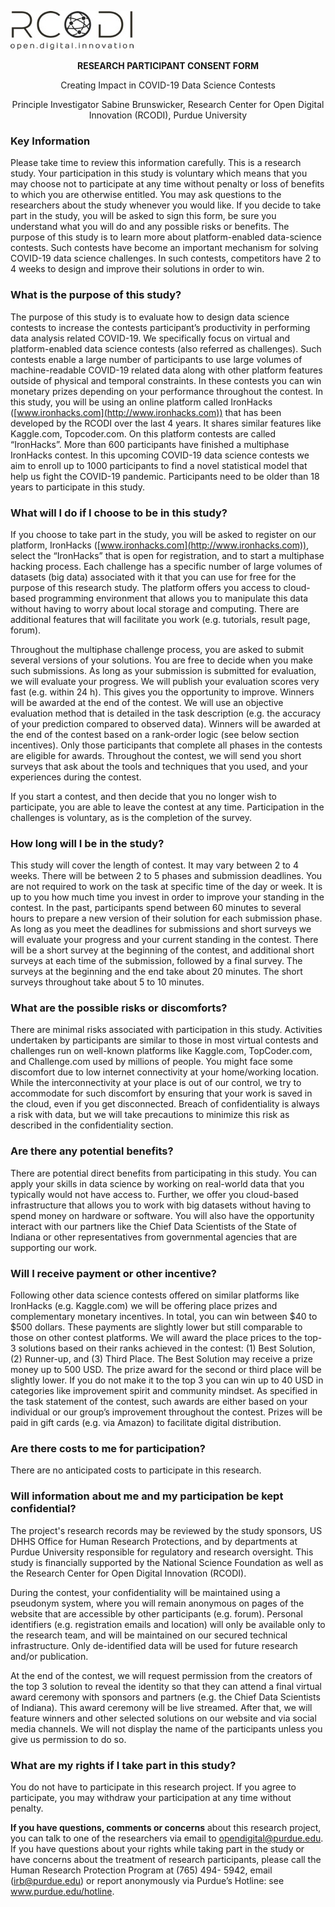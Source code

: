 ![img](https://raw.githubusercontent.com/ironhacks/COVID19-info-material/master/clip_image002.jpg)

 

<p align="center">
  <b>RESEARCH PARTICIPANT CONSENT FORM</b><br></p>
  <p align="center">Creating Impact in COVID-19 Data Science Contests</p> 
   <p align="center">Principle Investigator Sabine Brunswicker, Research Center for Open Digital Innovation (RCODI),	
  Purdue University</p>





### Key Information

Please take time to review this information carefully. This is a research study. Your participation in this study is voluntary which means that you may choose not to participate at any time without penalty or loss of benefits to which you are otherwise entitled. You may ask questions to the researchers about the study whenever you would like. If you decide to take part in the study, you will be asked to sign this form, be sure you understand what you will do and any possible risks or benefits. The purpose of this study is to learn more about platform-enabled data-science contests. Such contests have become an important mechanism for solving COVID-19 data science challenges. In such contests, competitors have 2 to 4 weeks to design and improve their solutions in order to win. 

### What is the purpose of this study?

The purpose of this study is to evaluate how to design data science contests to increase the contests participant’s productivity in performing data analysis related COVID-19. We specifically focus on virtual and platform-enabled data science contests (also referred as challenges). Such contests enable a large number of participants to use large volumes of machine-readable COVID-19 related data along with other platform features outside of physical and temporal constraints. In these contests you can win monetary prizes depending on your performance throughout the contest. In this study, you will be using an online platform called IronHacks ([www.ironhacks.com](http://www.ironhacks.com)) that has been developed by the RCODI over the last 4 years. It shares similar features like Kaggle.com, Topcoder.com. On this platform contests are called “IronHacks”. More than 600 participants have finished a multiphase IronHacks contest. In this upcoming COVID-19 data science contests we aim to enroll up to 1000 participants to find a novel statistical model that help us fight the COVID-19 pandemic. Participants need to be older than 18 years to participate in this study. 

### What will I do if I choose to be in this study?

If you choose to take part in the study, you will be asked to register on our platform, IronHacks ([www.ironhacks.com](http://www.ironhacks.com)), select the “IronHacks” that is open for registration, and to start a multiphase hacking process. Each challenge has a specific number of large volumes of datasets (big data) associated with it that you can use for free for the purpose of this research study. The platform offers you access to cloud-based programming environment that allows you to manipulate this data without having to worry about local storage and computing. There are additional features that will facilitate you work (e.g. tutorials, result page, forum). 

Throughout the multiphase challenge process, you are asked to submit several versions of your solutions. You are free to decide when you make such submissions. As long as your submission is submitted for evaluation, we will evaluate your progress. We will publish your evaluation scores very fast (e.g. within 24 h). This gives you the opportunity to improve. Winners will be awarded at the end of the contest. We will use an objective evaluation method that is detailed in the task description (e.g. the accuracy of your prediction compared to observed data). Winners will be awarded at the end of the contest based on a rank-order logic (see below section incentives). Only those participants that complete all phases in the contests are eligible for awards. Throughout the contest, we will send you short surveys that ask about the tools and techniques that you used, and your experiences during the contest. 

If you start a contest, and then decide that you no longer wish to participate, you are able to leave the contest at any time. Participation in the challenges is voluntary, as is the completion of the survey. 

### How long will I be in the study?

This study will cover the length of contest. It may vary between 2 to 4 weeks. There will be between 2 to 5 phases and submission deadlines. You are not required to work on the task at specific time of the day or week. It is up to you how much time you invest in order to improve your standing in the contest. In the past, participants spend between 60 minutes to several hours to prepare a new version of their solution for each submission phase. As long as you meet the deadlines for submissions and short surveys we will evaluate your progress and your current standing in the contest. There will be a short survey at the beginning of the contest, and additional short surveys at each time of the submission, followed by a final survey. The surveys at the beginning and the end take about 20 minutes. The short surveys throughout take about 5 to 10 minutes. 

### What are the possible risks or discomforts?

There are minimal risks associated with participation in this study. Activities undertaken by participants are similar to those in most virtual contests and challenges run on well-known platforms like Kaggle.com, TopCoder.com, and Challenge.com used by millions of people. You might face some discomfort due to low internet connectivity at your home/working location. While the interconnectivity at your place is out of our control, we try to accommodate for such discomfort by ensuring that your work is saved in the cloud, even if you get disconnected. Breach of confidentiality is always a risk with data, but we will take precautions to minimize this risk as described in the confidentiality section. 

### Are there any potential benefits?

There are potential direct benefits from participating in this study. You can apply your skills in data science by working on real-world data that you typically would not have access to. Further, we offer you cloud-based infrastructure that allows you to work with big datasets without having to spend money on hardware or software. You will also have the opportunity interact with our partners like the Chief Data Scientists of the State of Indiana or other representatives from governmental agencies that are supporting our work. 

### Will I receive payment or other incentive?

Following other data science contests offered on similar platforms like IronHacks (e.g. Kaggle.com) we will be offering place prizes and complementary monetary incentives. In total, you can win between $40 to $500 dollars. These payments are slightly lower but still comparable to those on other contest platforms. We will award the place prices to the top-3 solutions based on their ranks achieved in the contest: (1) Best Solution, (2) Runner-up, and (3) Third Place. The Best Solution may receive a prize money up to 500 USD. The prize award for the second or third place will be slightly lower. If you do not make it to the top 3 you can win up to 40 USD in categories like improvement spirit and community mindset. As specified in the task statement of the contest, such awards are either based on your individual or our group’s improvement throughout the contest. Prizes will be paid in gift cards (e.g. via Amazon) to facilitate digital distribution. 

### Are there costs to me for participation? 

There are no anticipated costs to participate in this research. 

### Will information about me and my participation be kept confidential? 

The project's research records may be reviewed by the study sponsors, US DHHS Office for Human Research Protections, and by departments at Purdue University responsible for regulatory and research oversight. This study is financially supported by the National Science Foundation as well as the Research Center for Open Digital Innovation (RCODI).

During the contest, your confidentiality will be maintained using a pseudonym system, where you will remain anonymous on pages of the website that are accessible by other participants (e.g. forum). Personal identifiers (e.g. registration emails and location) will only be available only to the research team, and will be maintained on our secured technical infrastructure. Only de-identified data will be used for future research and/or publication. 


 At the end of the contest, we will request permission from the creators of the top 3 solution to reveal the identity so that they can attend a final virtual award ceremony with sponsors and partners (e.g. the Chief Data Scientists of Indiana). This award ceremony will be live streamed. After that, we will feature winners and other selected solutions on our website and via social media channels. We will not display the name of the participants unless you give us permission to do so. 

### What are my rights if I take part in this study?

You do not have to participate in this research project. If you agree to participate, you may withdraw your participation at any time without penalty.

 **If you have questions, comments or concerns** about this research project, you can talk to one of the researchers via email to opendigital@purdue.edu. If you have questions about your rights while taking part in the study or have concerns about the treatment of research participants, please call the Human Research Protection Program at (765) 494- 5942, email ([irb@purdue.edu](mailto:irb@purdue.edu)) or report anonymously via Purdue’s Hotline: see www.purdue.edu/hotline.


 ​

 

 

 

 

 

 

 

 

 